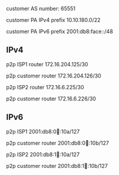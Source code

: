 customer AS number: 65551 

customer PA IPv4 prefix 10.10.180.0/22

customer PA IPv6 prefix 2001:db8:face::/48



IPv4
----

p2p ISP1 router 172.16.204.125/30

p2p customer router 172.16.204.126/30


p2p ISP2 router 172.16.6.225/30

p2p customer router 172.16.6.226/30



IPv6
----

p2p ISP1 2001:db8:0:100::10a/127

p2p customer router 2001:db8:0:100::10b/127


p2p ISP2 2001:db8:1:100::10a/127

p2p customer router 2001:db8:1:100::10b/127
